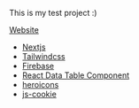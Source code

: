 This is my test project :)

<a href="https://projects.rpzone.space" target="_blank">Website</a>

- <a href="https://nextjs.org/" target="_blank">Nextjs</a> 
- <a href="https://tailwindcss.com/" target="_blank">Tailwindcss</a> 
- <a href="https://firebase.google.com/docs" target="_blank">Firebase</a>
- <a href="https://react-data-table-component.netlify.app/" target="_blank">React Data Table Component</a>
- <a href="https://heroicons.com/" target="_blank">heroicons</a>
- <a href="https://github.com/js-cookie/js-cookie" target="_blank">js-cookie</a>